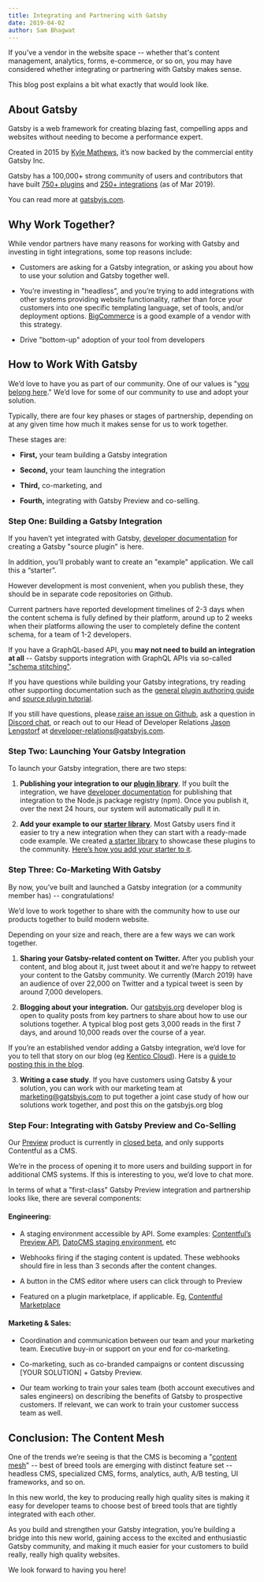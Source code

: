 ```yaml
---
title: Integrating and Partnering with Gatsby
date: 2019-04-02
author: Sam Bhagwat
---
```


If you've a vendor in the website space -- whether that's content management, analytics, forms, e-commerce, or so on, you may have considered whether integrating or partnering with Gatsby makes sense.

This blog post explains a bit what exactly that would look like.

## About Gatsby

Gatsby is a web framework for creating blazing fast, compelling apps and websites without needing to become a performance expert.

Created in 2015 by [Kyle Mathews](https://www.gatsbyjs.org/contributors/kyle-mathews/), it’s now backed by the commercial entity Gatsby Inc.

Gatsby has a 100,000+ strong community of users and contributors that have built [750+ plugins](https://www.gatsbyjs.org/plugins/) and [250+ integrations](https://www.gatsbyjs.org/plugins/?=gatsby-source) (as of Mar 2019).

You can read more at [gatsbyjs.com](https://www.gatsbyjs.com/).

## Why Work Together?

While vendor partners have many reasons for working with Gatsby and investing in tight integrations, some top reasons include:

- Customers are asking for a Gatsby integration, or asking you about how to use your solution and Gatsby together well.

- You’re investing in "headless", and you’re trying to add integrations with other systems providing website functionality, rather than force your customers into one specific templating language, set of tools, and/or deployment options. [BigCommerce](https://www.bigcommerce.com/blog/flexible-headless-commerce-solutions/#overview-of-bigcommerce-for-react-gatsby) is a good example of a vendor with this strategy.

- Drive "bottom-up" adoption of your tool from developers

## How to Work With Gatsby

We’d love to have you as part of our community. One of our values is "[you belong here](https://www.gatsbyjs.org/blog/2018-09-07-gatsby-values/#you-belong-here)." We’d love for some of our community to use and adopt your solution.

Typically, there are four key phases or stages of partnership, depending on at any given time how much it makes sense for us to work together.

These stages are:

- **First,** your team building a Gatsby integration

- **Second,** your team launching the integration

- **Third,** co-marketing, and

- **Fourth,** integrating with Gatsby Preview and co-selling.

### Step One: Building a Gatsby Integration

If you haven’t yet integrated with Gatsby, [developer documentation](https://www.gatsbyjs.org/docs/create-source-plugin/) for creating a Gatsby "source plugin" is here.

In addition, you’ll probably want to create an "example" application. We call this a “starter”.

However development is most convenient, when you publish these, they should be in separate code repositories on Github.

Current partners have reported development timelines of 2-3 days when the content schema is fully defined by their platform, around up to 2 weeks when their platforms allowing the user to completely define the content schema, for a team of 1-2 developers.

If you have a GraphQL-based API, you **may not need to build an integration at all** -- Gatsby supports integration with GraphQL APIs via so-called ["schema stitching"](/blog/2018-09-25-announcing-graphql-stitching-support/).

If you have questions while building your Gatsby integrations, try reading other supporting documentation such as the [general plugin authoring guide](https://www.gatsbyjs.org/docs/plugin-authoring/) and [source plugin tutorial](https://www.gatsbyjs.org/docs/source-plugin-tutorial/).

If you still have questions, please[ raise an issue on Github](https://github.com/gatsbyjs/gatsby/issues), ask a question in [Discord chat](https://discord.gg/0ZcbPKXt5bVoxkfV), or reach out to our Head of Developer Relations [Jason Lengstorf](https://www.gatsbyjs.org/contributors/jason-lengstorf/) at developer-relations@gatsbyjs.com.

### Step Two: Launching Your Gatsby Integration

To launch your Gatsby integration, there are two steps:

1. **Publishing your integration to our [plugin library](https://www.gatsbyjs.org/plugins/)**. If you built the integration, we have [developer documentation](https://www.gatsbyjs.org/docs/plugin-authoring/#publishing-a-plugin-to-the-library) for publishing that integration to the Node.js package registry (npm). Once you publish it, over the next 24 hours, our system will automatically pull it in.

2. **Add your example to our [starter library](https://www.gatsbyjs.org/starters/)**. Most Gatsby users find it easier to try a new integration when they can start with a ready-made code example. We created [a starter library](http://gatsbyjs.org/starters/) to showcase these plugins to the community. [Here’s how you add your starter to it](https://www.gatsbyjs.org/contributing/submit-to-starter-library/).

### Step Three: Co-Marketing With Gatsby

By now, you’ve built and launched a Gatsby integration (or a community member has) -- congratulations!

We’d love to work together to share with the community how to use our products together to build modern website.

Depending on your size and reach, there are a few ways we can work together.

1. **Sharing your Gatsby-related content on Twitter.** After you publish your content, and blog about it, just tweet about it and we’re happy to retweet your content to the Gatsby community. We currently (March 2019) have an audience of over 22,000 on Twitter and a typical tweet is seen by around 7,000 developers.

2. **Blogging about your integration.** Our [gatsbyjs.org](gatsbyjs.org) developer blog is open to quality posts from key partners to share about how to use our solutions together. A typical blog post gets 3,000 reads in the first 7 days, and around 10,000 reads over the course of a year.

If you’re an established vendor adding a Gatsby integration, we’d love for you to tell that story on our blog (eg [Kentico Cloud](https://www.gatsbyjs.org/blog/2018-12-19-kentico-cloud-and-gatsby-take-you-beyond-static-websites/)). Here is a [guide to posting this in the blog](https://www.gatsbyjs.org/docs/how-to-contribute/#contributing-to-the-blog).

3. **Writing a case study**. If you have customers using Gatsby & your solution, you can work with our marketing team at marketing@gatsbyjs.com to put together a joint case study of how our solutions work together, and post this on the gatsbyjs.org blog

### Step Four: Integrating with Gatsby Preview and Co-Selling

Our [Preview](https://www.gatsbyjs.com/preview/) product is currently in [closed beta](https://www.gatsbyjs.org/blog/2019-03-22-introducing-gatsby-preview-beta/), and only supports Contentful as a CMS.

We’re in the process of opening it to more users and building support in for additional CMS systems. If this is interesting to you, we’d love to chat more.

In terms of what a "first-class" Gatsby Preview integration and partnership looks like, there are several components:

#### Engineering:

- A staging environment accessible by API. Some examples: [Contentful’s Preview API](https://www.contentful.com/developers/docs/references/content-preview-api/), [DatoCMS staging environment](https://www.datocms.com/changelog/multiple-deployment-environments), etc

- Webhooks firing if the staging content is updated. These webhooks should fire in less than 3 seconds after the content changes.

- A button in the CMS editor where users can click through to Preview

- Featured on a plugin marketplace, if applicable. Eg, [Contentful Marketplace](https://www.contentful.com/developers/marketplace/gatsby-preview/)

#### Marketing & Sales:

- Coordination and communication between our team and your marketing team. Executive buy-in or support on your end for co-marketing.

- Co-marketing, such as co-branded campaigns or content discussing [YOUR SOLUTION] + Gatsby Preview.

- Our team working to train your sales team (both account executives and sales engineers) on describing the benefits of Gatsby to prospective customers. If relevant, we can work to train your customer success team as well.

## Conclusion: The Content Mesh

One of the trends we’re seeing is that the CMS is becoming a "[content mesh](https://www.gatsbyjs.org/blog/2018-10-04-journey-to-the-content-mesh/)" -- best of breed tools are emerging with distinct feature set -- headless CMS, specialized CMS, forms, analytics, auth, A/B testing, UI frameworks, and so on.

In this new world, the key to producing really high quality sites is making it easy for developer teams to choose best of breed tools that are tightly integrated with each other.

As you build and strengthen your Gatsby integration, you’re building a bridge into this new world, gaining access to the excited and enthusiastic Gatsby community, and making it much easier for your customers to build really, really high quality websites.

We look forward to having you here!
